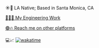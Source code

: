 ☀️🌴 LA Native; Based in Santa Monica, CA 
  
[🎨👨‍🍳 My Engineering Work](https://adar.la/work)

[🟣🔥 Reach me on other platforms](https://ayo.so/a)  
  
💻📈 [![wakatime](https://wakatime.com/badge/user/846731e1-3671-4284-87a6-a8306a16a8bc.svg)](https://wakatime.com/@846731e1-3671-4284-87a6-a8306a16a8bc)    
